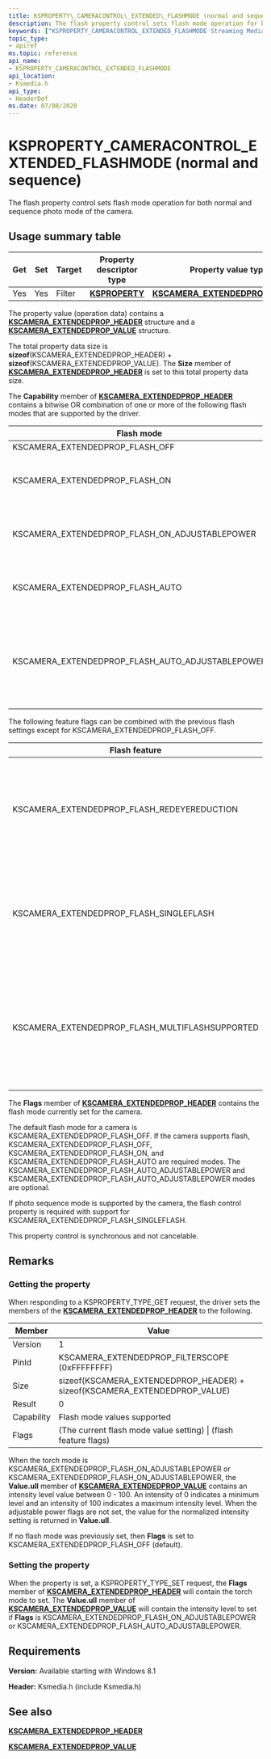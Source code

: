 ```yaml
---
title: KSPROPERTY\_CAMERACONTROL\_EXTENDED\_FLASHMODE (normal and sequence)
description: The flash property control sets flash mode operation for both normal and sequence photo mode of the camera.
keywords: ["KSPROPERTY_CAMERACONTROL_EXTENDED_FLASHMODE Streaming Media Devices"]
topic_type:
- apiref
ms.topic: reference
api_name:
- KSPROPERTY_CAMERACONTROL_EXTENDED_FLASHMODE
api_location:
- Ksmedia.h
api_type:
- HeaderDef
ms.date: 07/08/2020
---
```


# KSPROPERTY\_CAMERACONTROL\_EXTENDED\_FLASHMODE (normal and sequence)

The flash property control sets flash mode operation for both normal and sequence photo mode of the camera.

## Usage summary table

| Get | Set | Target | Property descriptor type | Property value type |
|--|--|--|--|--|
| Yes | Yes | Filter | [**KSPROPERTY**](ksproperty-structure.md) | [**KSCAMERA_EXTENDEDPROP_HEADER**](/windows-hardware/drivers/ddi/ksmedia/ns-ksmedia-tagkscamera_extendedprop_header) |

The property value (operation data) contains a [**KSCAMERA\_EXTENDEDPROP\_HEADER**](/windows-hardware/drivers/ddi/ksmedia/ns-ksmedia-tagkscamera_extendedprop_header) structure and a [**KSCAMERA\_EXTENDEDPROP\_VALUE**](/windows-hardware/drivers/ddi/ksmedia/ns-ksmedia-tagkscamera_extendedprop_value) structure.

The total property data size is **sizeof**(KSCAMERA\_EXTENDEDPROP\_HEADER) + **sizeof**(KSCAMERA\_EXTENDEDPROP\_VALUE). The **Size** member of [**KSCAMERA\_EXTENDEDPROP\_HEADER**](/windows-hardware/drivers/ddi/ksmedia/ns-ksmedia-tagkscamera_extendedprop_header) is set to this total property data size.

The **Capability** member of [**KSCAMERA\_EXTENDEDPROP\_HEADER**](/windows-hardware/drivers/ddi/ksmedia/ns-ksmedia-tagkscamera_extendedprop_header) contains a bitwise OR combination of one or more of the following flash modes that are supported by the driver.

| Flash mode | Description |
|--|--|
| KSCAMERA\_EXTENDEDPROP\_FLASH\_OFF | Flash is off. |
| KSCAMERA\_EXTENDEDPROP\_FLASH\_ON | Flash is on at the default intensity level. |
| KSCAMERA\_EXTENDEDPROP\_FLASH\_ON\_ADJUSTABLEPOWER | Flash is on at a specific power level. |
| KSCAMERA\_EXTENDEDPROP\_FLASH\_AUTO | Flash is automatic based on lighting conditions. |
| KSCAMERA\_EXTENDEDPROP\_FLASH\_AUTO\_ADJUSTABLEPOWER | Flash is automatic based on lighting conditions at a specific power level. |

The following feature flags can be combined with the previous flash settings except for KSCAMERA\_EXTENDEDPROP\_FLASH\_OFF.

| Flash feature | Description |
|--|--|
| KSCAMERA\_EXTENDEDPROP\_FLASH\_REDEYEREDUCTION | Enable redeye reduction feature. This flag can be combined with any other setting. |
| KSCAMERA\_EXTENDEDPROP\_FLASH\_SINGLEFLASH | Set flash for only one trigger. This feature is ignored when the camera is not in photo sequence mode. |
| KSCAMERA\_EXTENDEDPROP\_FLASH\_MULTIFLASHSUPPORTED | Set flash to trigger on every sequence frame. This feature is ignored when the camera is not in photo sequence mode. |

The **Flags** member of [**KSCAMERA\_EXTENDEDPROP\_HEADER**](/windows-hardware/drivers/ddi/ksmedia/ns-ksmedia-tagkscamera_extendedprop_header) contains the flash mode currently set for the camera.

The default flash mode for a camera is KSCAMERA\_EXTENDEDPROP\_FLASH\_OFF. If the camera supports flash, KSCAMERA\_EXTENDEDPROP\_FLASH\_OFF, KSCAMERA\_EXTENDEDPROP\_FLASH\_ON, and KSCAMERA\_EXTENDEDPROP\_FLASH\_AUTO are required modes. The KSCAMERA\_EXTENDEDPROP\_FLASH\_AUTO\_ADJUSTABLEPOWER and KSCAMERA\_EXTENDEDPROP\_FLASH\_AUTO\_ADJUSTABLEPOWER modes are optional.

If photo sequence mode is supported by the camera, the flash control property is required with support for KSCAMERA\_EXTENDEDPROP\_FLASH\_SINGLEFLASH.

This property control is synchronous and not cancelable.

## Remarks

### Getting the property

When responding to a KSPROPERTY\_TYPE\_GET request, the driver sets the members of the [**KSCAMERA\_EXTENDEDPROP\_HEADER**](/windows-hardware/drivers/ddi/ksmedia/ns-ksmedia-tagkscamera_extendedprop_header) to the following.

| Member | Value |
|--|--|
| Version | 1 |
| PinId | KSCAMERA_EXTENDEDPROP_FILTERSCOPE (0xFFFFFFFF) |
| Size | sizeof(KSCAMERA_EXTENDEDPROP_HEADER) + sizeof(KSCAMERA_EXTENDEDPROP_VALUE) |
| Result | 0 |
| Capability | Flash mode values supported |
| Flags | (The current flash mode value setting) &#x7c; (flash feature flags) |

When the torch mode is KSCAMERA\_EXTENDEDPROP\_FLASH\_ON\_ADJUSTABLEPOWER or KSCAMERA\_EXTENDEDPROP\_FLASH\_ON\_ADJUSTABLEPOWER, the **Value.ull** member of [**KSCAMERA\_EXTENDEDPROP\_VALUE**](/windows-hardware/drivers/ddi/ksmedia/ns-ksmedia-tagkscamera_extendedprop_value) contains an intensity level value between 0 - 100. An intensity of 0 indicates a minimum level and an intensity of 100 indicates a maximum intensity level. When the adjustable power flags are not set, the value for the normalized intensity setting is returned in **Value.ull**.

If no flash mode was previously set, then **Flags** is set to KSCAMERA\_EXTENDEDPROP\_FLASH\_OFF (default).

### Setting the property

When the property is set, a KSPROPERTY\_TYPE\_SET request, the **Flags** member of [**KSCAMERA\_EXTENDEDPROP\_HEADER**](/windows-hardware/drivers/ddi/ksmedia/ns-ksmedia-tagkscamera_extendedprop_header) will contain the torch mode to set. The **Value.ull** member of [**KSCAMERA\_EXTENDEDPROP\_VALUE**](/windows-hardware/drivers/ddi/ksmedia/ns-ksmedia-tagkscamera_extendedprop_value) will contain the intensity level to set if **Flags** is KSCAMERA\_EXTENDEDPROP\_FLASH\_ON\_ADJUSTABLEPOWER or KSCAMERA\_EXTENDEDPROP\_FLASH\_AUTO\_ADJUSTABLEPOWER.

## Requirements

**Version:** Available starting with Windows 8.1

**Header:** Ksmedia.h (include Ksmedia.h)

## See also

[**KSCAMERA\_EXTENDEDPROP\_HEADER**](/windows-hardware/drivers/ddi/ksmedia/ns-ksmedia-tagkscamera_extendedprop_header)

[**KSCAMERA\_EXTENDEDPROP\_VALUE**](/windows-hardware/drivers/ddi/ksmedia/ns-ksmedia-tagkscamera_extendedprop_value)

